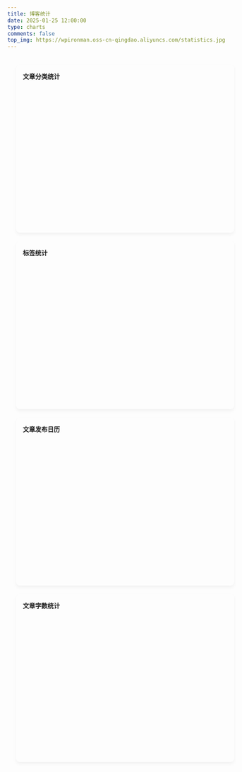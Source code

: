 ```yaml
---
title: 博客统计
date: 2025-01-25 12:00:00
type: charts
comments: false
top_img: https://wpironman.oss-cn-qingdao.aliyuncs.com/statistics.jpg
---
```


<div class="container" id="container">
  <div class="article-statistics-container" id="article-statistics-container"></div>
  
  <div class="row">
    <div class="col-md-12">
      <div class="card-wrap">
        <div class="card-header">
          <span><i class="fas fa-chart-pie"></i> 文章分类统计</span>
        </div>
        <div class="card-content">
          <div id="category-chart" style="width: 100%; height: 300px;"></div>
        </div>
      </div>
    </div>
  </div>

  <div class="row">
    <div class="col-md-12">
      <div class="card-wrap">
        <div class="card-header">
          <span><i class="fas fa-tags"></i> 标签统计</span>
        </div>
        <div class="card-content">
          <div id="tag-chart" style="width: 100%; height: 300px;"></div>
        </div>
      </div>
    </div>
  </div>

  <div class="row">
    <div class="col-md-12">
      <div class="card-wrap">
        <div class="card-header">
          <span><i class="fas fa-calendar-alt"></i> 文章发布日历</span>
        </div>
        <div class="card-content">
          <div id="post-calendar" style="width: 100%; height: 300px;"></div>
        </div>
      </div>
    </div>
  </div>

  <div class="row">
    <div class="col-md-12">
      <div class="card-wrap">
        <div class="card-header">
          <span><i class="fas fa-file-alt"></i> 文章字数统计</span>
        </div>
        <div class="card-content">
          <div id="word-count-chart" style="width: 100%; height: 300px;"></div>
        </div>
      </div>
    </div>
  </div>
</div>

<style>
.container {
  max-width: 1200px;
  margin: 0 auto;
  padding: 20px;
}

.row {
  display: flex;
  flex-wrap: wrap;
  margin-right: -15px;
  margin-left: -15px;
  margin-bottom: 20px;
}

.col-md-12 {
  flex: 0 0 100%;
  max-width: 100%;
  padding-right: 15px;
  padding-left: 15px;
}

.card-wrap {
  background-color: var(--card-bg);
  box-shadow: 0 4px 8px rgba(0, 0, 0, 0.05);
  border-radius: 8px;
  overflow: hidden;
  transition: all 0.3s;
}

.card-header {
  padding: 15px;
  border-bottom: 1px solid var(--border-color);
  font-weight: bold;
}

.card-content {
  padding: 15px;
}

.statistics-overview {
  display: flex;
  flex-wrap: wrap;
  justify-content: space-between;
}

.stat-item {
  flex: 1 0 calc(25% - 20px);
  min-width: 120px;
  display: flex;
  align-items: center;
  padding: 15px;
  margin: 10px;
  background-color: rgba(0, 0, 0, 0.02);
  border-radius: 8px;
  transition: all 0.3s ease;
}

.stat-icon {
  font-size: 2.5em;
  color: var(--theme-color);
  margin-right: 15px;
}

.stat-info {
  display: flex;
  flex-direction: column;
}

.stat-number {
  font-size: 1.8em;
  font-weight: bold;
  line-height: 1.2;
}

.stat-name {
  font-size: 0.9em;
  color: var(--font-color);
  opacity: 0.8;
}

@media screen and (max-width: 768px) {
  .stat-item {
    flex: 1 0 calc(50% - 20px);
  }
}

@media screen and (max-width: 480px) {
  .stat-item {
    flex: 1 0 100%;
  }
}
</style>

<script src="https://cdn.jsdelivr.net/npm/echarts@5.4.3/dist/echarts.min.js"></script>
<script src="/js/statistics.js"></script> 
